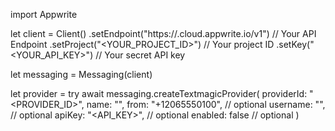import Appwrite

let client = Client()
    .setEndpoint("https://<REGION>.cloud.appwrite.io/v1") // Your API Endpoint
    .setProject("<YOUR_PROJECT_ID>") // Your project ID
    .setKey("<YOUR_API_KEY>") // Your secret API key

let messaging = Messaging(client)

let provider = try await messaging.createTextmagicProvider(
    providerId: "<PROVIDER_ID>",
    name: "<NAME>",
    from: "+12065550100", // optional
    username: "<USERNAME>", // optional
    apiKey: "<API_KEY>", // optional
    enabled: false // optional
)

